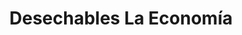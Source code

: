 ---
title: "Desechables La Economía"
url: /santa-catarina-pinula/desechables-la-economia/
shop: fiesta
---